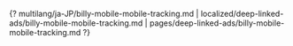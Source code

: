 {? multilang/ja-JP/billy-mobile-mobile-tracking.md | localized/deep-linked-ads/billy-mobile-mobile-tracking.md | pages/deep-linked-ads/billy-mobile-mobile-tracking.md ?}
